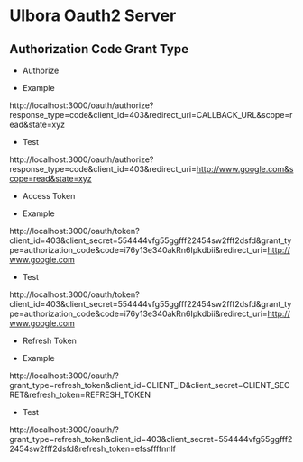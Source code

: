 Ulbora Oauth2 Server 
==============

## Authorization Code Grant Type

 * Authorize

  * Example

http://localhost:3000/oauth/authorize?response_type=code&client_id=403&redirect_uri=CALLBACK_URL&scope=read&state=xyz
    
  * Test

http://localhost:3000/oauth/authorize?response_type=code&client_id=403&redirect_uri=http://www.google.com&scope=read&state=xyz

 * Access Token 

  * Example

http://localhost:3000/oauth/token?client_id=403&client_secret=554444vfg55ggfff22454sw2fff2dsfd&grant_type=authorization_code&code=i76y13e340akRn6Ipkdbii&redirect_uri=http://www.google.com
   
  * Test

http://localhost:3000/oauth/token?client_id=403&client_secret=554444vfg55ggfff22454sw2fff2dsfd&grant_type=authorization_code&code=i76y13e340akRn6Ipkdbii&redirect_uri=http://www.google.com

 * Refresh Token

  * Example

http://localhost:3000/oauth/?grant_type=refresh_token&client_id=CLIENT_ID&client_secret=CLIENT_SECRET&refresh_token=REFRESH_TOKEN
    
  * Test

http://localhost:3000/oauth/?grant_type=refresh_token&client_id=403&client_secret=554444vfg55ggfff22454sw2fff2dsfd&refresh_token=efssffffnnlf
